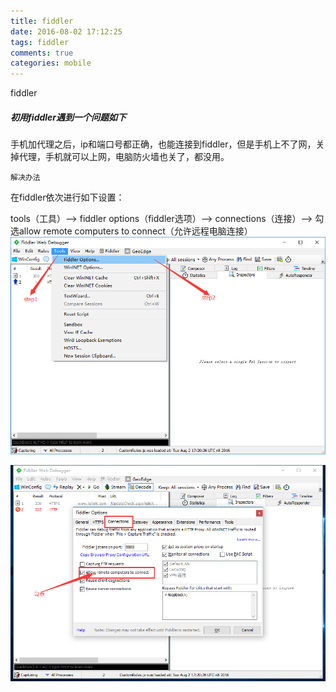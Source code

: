 ```yaml
---
title: fiddler
date: 2016-08-02 17:12:25
tags: fiddler
comments: true
categories: mobile
---
```

fiddler

<!-- more -->

##### 初用fiddler遇到一个问题如下

手机加代理之后，ip和端口号都正确，也能连接到fiddler，但是手机上不了网，关掉代理，手机就可以上网，电脑防火墙也关了，都没用。

`解决办法`

在fiddler依次进行如下设置：

tools（工具）——> fiddler options（fiddler选项）——> connections（连接）——> 勾选allow remote computers to connect（允许远程电脑连接）
![step1](fiddler/step1.png)

![step2](fiddler/step2.png)